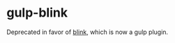 gulp-blink
==========

Deprecated in favor of [blink](https://github.com/blinkjs/blink), which is now a gulp plugin.
